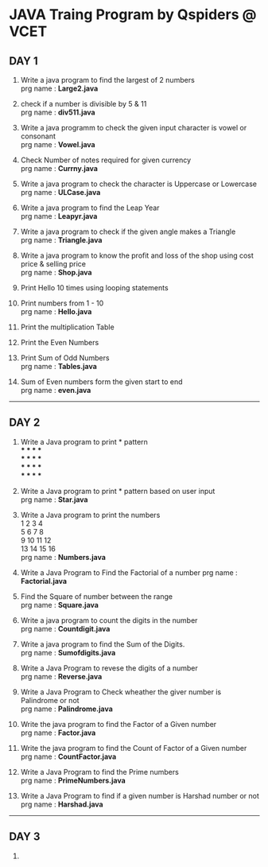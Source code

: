 # JAVA Traing Program by Qspiders @ VCET
## DAY 1 <br>
 1. Write a java program to find the  largest of 2 numbers<br>
 prg name : <b>Large2.java</b>

 2. check if a number is divisible by 5 & 11<br>
 prg name : <b>div511.java</b>

 3. Write a java programm to check the given input character is vowel or consonant<br>
 prg name : <b>Vowel.java</b>
 4. Check Number of notes required for given currency<br>
 prg name : <b>Currny.java</b>

 5. Write a java program to check the character is Uppercase or Lowercase<br>
 prg name : <b>ULCase.java</b>

 6. Write a java program to find the Leap Year<br>
 prg name : <b>Leapyr.java</b>

 7. Write a java program to check if the given angle makes a Triangle<br>
 prg name : <b>Triangle.java</b>

 8. Write a java program to know the profit and loss of the shop using cost price & selling price<br>
 prg name : <b>Shop.java</b>

 9. Print Hello 10 times using looping statements<br>

 10. Print numbers from 1 - 10<br>
prg name : <b>Hello.java</b>

 11. Print the multiplication Table<br>
 12. Print the Even Numbers<br>
 13. Print Sum of Odd Numbers<br>
 prg name : <b>Tables.java</b>

 14. Sum of Even numbers form the given start to end <br>
  prg name : <b>even.java</b><br>
<hr>

## DAY 2 <br>
  1. Write a Java program to print * pattern<br>
  <b>*  *  *  * <br>
    *  *  *  * <br>
    *  *  *  * <br>
    *  *  *  * <br></b>
  2. Write a Java program to print * pattern based on user input<br>
  prg name : <b>Star.java</b><br>

  3. Write a Java program to print the numbers <br>
  1 2 3 4 <br>
  5 6 7 8 <br>
  9 10 11 12<br>
  13 14 15 16<br>
  prg name : <b>Numbers.java</b><br>

  4. Write a Java Program to Find the Factorial of a number 
  prg name : <b>Factorial.java</b><br>

  5. Find the Square of number between the range<br>
  prg name : <b>Square.java</b><br>

  6. Write a java program to count the digits in the number<br>
  prg name : <b>Countdigit.java</b><br>

  7. Write a java program to find the Sum of the Digits.<br>
  prg name : <b>Sumofdigits.java</b><br>

  8. Write a Java Program to revese the digits of a number<br>
  prg name : <b>Reverse.java</b><br>

  9. Write a Java Program to Check wheather the giver number is Palindrome or not<br>
  prg name : <b>Palindrome.java</b><br>

  10. Write the java program to find the Factor of a Given number <br>
  prg name : <b>Factor.java</b><br>

  11. Write the java program to find the Count of Factor of a Given number <br>
  prg name : <b>CountFactor.java</b><br>

  12. Write a Java Program to find the Prime numbers<br>
  prg name : <b>PrimeNumbers.java</b><br>

  13. Write a Java Program to find if a given number is Harshad number or not<br>
  prg name : <b>Harshad.java</b><br>
  <hr>

## DAY 3 <br>
  1. 

  